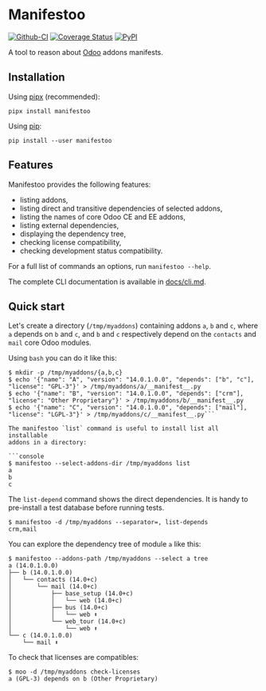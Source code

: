 # Manifestoo

[![Github-CI][github-ci]][github-link]
[![Coverage Status][codecov-badge]][codecov-link]
[![PyPI][pypi-badge]][pypi-link]

A tool to reason about [Odoo](https://odoo.com) addons manifests.

## Installation

Using [pipx](https://pypi.org/project/pipx/) (recommended):

```console
pipx install manifestoo
```

Using [pip](https://pypi.org/project/pip/):

```console
pip install --user manifestoo
```

## Features

Manifestoo provides the following features:

* listing addons,
* listing direct and transitive dependencies of selected addons,
* listing the names of core Odoo CE and EE addons,
* listing external dependencies,
* displaying the dependency tree,
* checking license compatibility,
* checking development status compatibility.

For a full list of commands an options, run `manifestoo --help`.

The complete CLI documentation is available in [docs/cli.md](docs/cli.md).
## Quick start

Let's create a directory (`/tmp/myaddons`) containing addons `a`, `b` and `c`,
where `a` depends on `b` and `c`, and `b` and `c` respectively depend on the
`contacts` and `mail` core Odoo modules.

Using `bash` you can do it like this:

```console
$ mkdir -p /tmp/myaddons/{a,b,c}
$ echo '{"name": "A", "version": "14.0.1.0.0", "depends": ["b", "c"], "license": "GPL-3"}' > /tmp/myaddons/a/__manifest__.py
$ echo '{"name": "B", "version": "14.0.1.0.0", "depends": ["crm"], "license": "Other Proprietary"}' > /tmp/myaddons/b/__manifest__.py
$ echo '{"name": "C", "version": "14.0.1.0.0", "depends": ["mail"], "license": "LGPL-3"}' > /tmp/myaddons/c/__manifest__.py```

The manifestoo `list` command is useful to install list all installable
addons in a directory:

```console
$ manifestoo --select-addons-dir /tmp/myaddons list
a
b
c
```

The `list-depend` command shows the direct dependencies. It is handy to
pre-install a test database before running tests.

```console
$ manifestoo -d /tmp/myaddons --separator=, list-depends
crm,mail
```

You can explore the dependency tree of module `a` like this:

```console
$ manifestoo --addons-path /tmp/myaddons --select a tree
a (14.0.1.0.0)
├── b (14.0.1.0.0)
│   └── contacts (14.0+c)
│       └── mail (14.0+c)
│           ├── base_setup (14.0+c)
│           │   └── web (14.0+c)
│           ├── bus (14.0+c)
│           │   └── web ⬆
│           └── web_tour (14.0+c)
│               └── web ⬆
└── c (14.0.1.0.0)
    └── mail ⬆
```

To check that licenses are compatibles:

```console
$ moo -d /tmp/myaddons check-licenses
a (GPL-3) depends on b (Other Proprietary)
```

[github-ci]: https://github.com/sbidoul/manifestoo/actions/workflows/ci.yml/badge.svg
[github-link]: https://github.com/sbidoul/manifestoo
[codecov-badge]: https://codecov.io/gh/sbidoul/manifestoo/branch/master/graph/badge.svg
[codecov-link]: https://codecov.io/gh/sbidoul/manifestoo
[pypi-badge]: https://img.shields.io/pypi/v/manifestoo.svg
[pypi-link]: https://pypi.org/project/manifestoo
